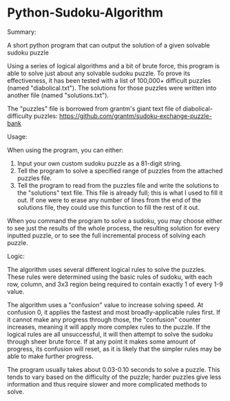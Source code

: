 # Python-Sudoku-Algorithm


Summary:

A short python program that can output the solution of a given solvable sudoku puzzle

Using a series of logical algorithms and a bit of brute force, this program is able to solve just about any solvable sudoku puzzle.
To prove its effectiveness, it has been tested with a list of 100,000+ difficult puzzles (named "diabolical.txt").
The solutions for those puzzles were written into another file (named "solutions.txt").

The "puzzles" file is borrowed from grantm's giant text file of diabolical-difficulty puzzles: https://github.com/grantm/sudoku-exchange-puzzle-bank


Usage:

When using the program, you can either:

1. Input your own custom sudoku puzzle as a 81-digit string.
2. Tell the program to solve a specified range of puzzles from the attached puzzles file.
3. Tell the program to read from the puzzles file and write the solutions to the "solutions" text file. This file is already full; this is what I used to fill it out. If one were to erase any number of lines from the end of the solutions file, they could use this function to fill the rest of it out.

When you command the program to solve a sudoku, you may choose either to see just the results of the whole process, the resulting solution for every inputted puzzle, or to see the full incremental process of solving each puzzle.


Logic:

The algorithm uses several different logical rules to solve the puzzles. These rules were determined using the basic rules of sudoku, with each row, column, and 3x3 region being required to contain exactly 1 of every 1-9 value.

The algorithm uses a "confusion" value to increase solving speed. At confusion 0, it applies the fastest and most broadly-applicable rules first. If it cannot make any progress through those, the "confusion" counter increases, meaning it will apply more complex rules to the puzzle. If the logical rules are all unsuccessful, it will then attempt to solve the sudoku through sheer brute force. If at any point it makes some amount of progress, its confusion will reset, as it is likely that the simpler rules may be able to make further progress.

The program usually takes about 0.03-0.10 seconds to solve a puzzle. This tends to vary based on the difficulty of the puzzle; harder puzzles give less information and thus require slower and more complicated methods to solve.
